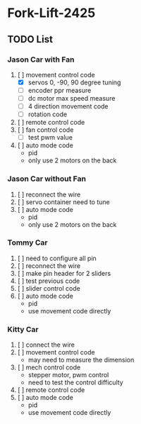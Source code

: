 # Fork-Lift-2425

## TODO List
### Jason Car with Fan
1. [ ] movement control code
    - [x] servos 0, -90, 90 degree tuning
    - [ ] encoder ppr measure
    - [ ] dc motor max speed measure
    - [ ] 4 direction movement code
    - [ ] rotation code
2. [ ] remote control code
3. [ ] fan control code
    - [ ] test pwm value
4. [ ] auto mode code
    - pid
    - only use 2 motors on the back

### Jason Car without Fan
1. [ ] reconnect the wire
2. [ ] servo container need to tune
3. [ ] auto mode code
    - pid
    - only use 2 motors on the back

### Tommy Car
1. [ ] need to configure all pin
2. [ ] reconnect the wire
3. [ ] make pin header for 2 sliders
4. [ ] test previous code
5. [ ] slider control code
6. [ ] auto mode code
    - pid
    - use movement code directly

### Kitty Car
1. [ ] connect the wire
2. [ ] movement control code
    - may need to measure the dimension
3. [ ] mech control code
    - stepper motor, pwm control
    - need to test the control difficulty
4. [ ] remote control code
5. [ ] auto mode code
    - pid
    - use movement code directly